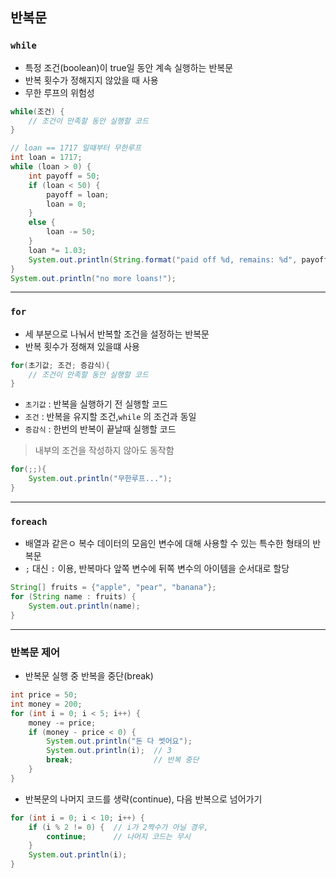 ## 반복문
### `while`
- 특정 조건(boolean)이 true일 동안 계속 실행하는 반복문
- 반복 횟수가 정해지지 않았을 때 사용
- 무한 루프의 위험성
```java
while(조건) {
    // 조건이 만족할 동안 실행할 코드
}
```

```java
// loan == 1717 일때부터 무한루프
int loan = 1717;
while (loan > 0) {
    int payoff = 50;
    if (loan < 50) {
        payoff = loan;
        loan = 0;
    }
    else {
        loan -= 50;
    }
    loan *= 1.03;
    System.out.println(String.format("paid off %d, remains: %d", payoff, loan));
}
System.out.println("no more loans!");
```
---
### `for`
- 세 부분으로 나눠서 반복할 조건을 설정하는 반복문
- 반복 횟수가 정해져 있을떄 사용
```java
for(초기값; 조건; 증감식){
    // 조건이 만족할 동안 실행할 코드
}
```
- `초기값` : 반복을 실행하기 전 실행할 코드
- `조건` : 반복을 유지할 조건,`while` 의 조건과 동일
- `증감식` : 한번의 반복이 끝날때 실행할 코드 

> 내부의 조건을 작성하지 않아도 동작함
```java
for(;;){
    System.out.println("무한루프..."); 
}
```
---
### `foreach`
- 배열과 같은ㅇ 복수 데이터의 모음인 변수에 대해 사용할 수 있는 특수한 형태의 반복문
- `;` 대신 `:` 이용, 반복마다 앞쪽 변수에 뒤쪽 변수의 아이템을 순서대로 할당
```java
String[] fruits = {"apple", "pear", "banana"};
for (String name : fruits) {
    System.out.println(name);
}
```
---
### 반복문 제어
- 반복문 실행 중 반복을 중단(break)
```java
int price = 50;
int money = 200;
for (int i = 0; i < 5; i++) {
    money -= price;
    if (money - price < 0) {
        System.out.println("돈 다 썻어요");
        System.out.println(i);  // 3
        break;                  // 반복 중단
    }
}
```
- 반복문의 나머지 코드를 생략(continue), 다음 반복으로 넘어가기
```java
for (int i = 0; i < 10; i++) {
    if (i % 2 != 0) {  // i가 2짝수가 아닐 경우,
        continue;      // 나머지 코드는 무시
    }
    System.out.println(i);
}
```